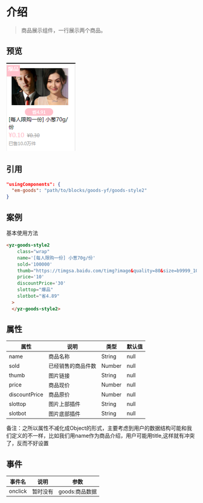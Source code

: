 
# 介绍

> 商品展示组件，一行展示两个商品。

## 预览
![组件效果](image/goods-style2.png)

## 引用
```json
"usingComponents": {
  "em-goods": "path/to/blocks/goods-yf/goods-style2"
}
```

## 案例

基本使用方法
```html
<yz-goods-style2
    class="wrap"
    name='[每人限购一份] 小葱70g/份'
    sold='100000'
    thumb="https://timgsa.baidu.com/timg?image&quality=80&size=b9999_10000&sec=1563561838686&di=98c5d8b4333f79bf40f9184fe42be11f&imgtype=0&src=http%3A%2F%2Fa1.att.hudong.com%2F16%2F05%2F01300000089596120609052312176.jpg"
    price='10'
    discountPrice='30'
    slottop="爆品"
    slotbot="省4.89"
  >
  </yz-goods-style2>
```

## 属性

| 属性 | 说明 | 类型 | 默认值 |
| --- | --- | --- | --- |
| name | 商品名称 | String | null |
| sold | 已经销售的商品件数 | Number | null |
| thumb | 图片链接 | String | null |
| price | 商品现价 | Number | null |
| discountPrice | 商品原价 | Number | null |
| slottop | 图片上部插件 | String | null |
| slotbot | 图片底部插件 | String | null |
备注：之所以属性不减化成Object的形式，主要考虑到用户的数据结构可能和我们定义的不一样，比如我们用name作为商品介绍，用户可能用title,这样就有冲突了，反而不好设置

## 事件

|事件名	| 说明 | 参数|
| --- | --- | --- |
|onclick	| 暂时没有 | goods:商品数据|
